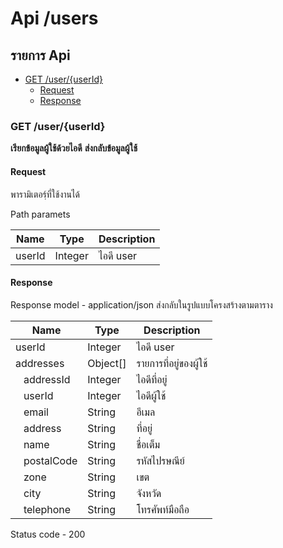 # Api /users

## รายการ Api

- [GET /user/{userId}](#get-useruserid)
  - [Request](#request)
  - [Response](#response)

### GET /user/{userId}

**เรียกข้อมูลผู้ใช้ด้วยไอดี**
**ส่งกลับข้อมูลผู้ใช้**

#### Request

พารามิเตอร์ฺที่ใช้งานได้

Path paramets

| Name   | Type    | Description |
| ------ | ------- | ----------- |
| userId | Integer | ไอดี user   |

#### Response

Response model - application/json
ส่งกลับในรูปแบบโครงสร้างตามตาราง

| Name                         | Type     | Description            |
| ---------------------------- | -------- | ---------------------- |
| userId                       | Integer  | ไอดี user              |
| addresses                    | Object[] | รายการที่อยู่ของผู้ใช้ |
| &nbsp;&nbsp;&nbsp;addressId  | Integer  | ไอดีที่อยู่            |
| &nbsp;&nbsp;&nbsp;userId     | Integer  | ไอดีผู้ใช้             |
| &nbsp;&nbsp;&nbsp;email      | String   | อีเมล                  |
| &nbsp;&nbsp;&nbsp;address    | String   | ที่อยู่                |
| &nbsp;&nbsp;&nbsp;name       | String   | ชื่อเต็ม               |
| &nbsp;&nbsp;&nbsp;postalCode | String   | รหัสไปรษณีย์           |
| &nbsp;&nbsp;&nbsp;zone       | String   | เขต                    |
| &nbsp;&nbsp;&nbsp;city       | String   | จังหวัด                |
| &nbsp;&nbsp;&nbsp;telephone  | String   | โทรศัพท์มือถือ         |

Status code - 200
